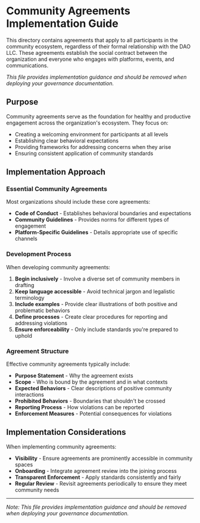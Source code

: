# Community Agreements Implementation Guide

This directory contains agreements that apply to all participants in the community ecosystem, regardless of their formal relationship with the DAO LLC. These agreements establish the social contract between the organization and everyone who engages with platforms, events, and communications.

*This file provides implementation guidance and should be removed when deploying your governance documentation.*

## Purpose

Community agreements serve as the foundation for healthy and productive engagement across the organization's ecosystem. They focus on:

- Creating a welcoming environment for participants at all levels
- Establishing clear behavioral expectations
- Providing frameworks for addressing concerns when they arise
- Ensuring consistent application of community standards

## Implementation Approach

### Essential Community Agreements

Most organizations should include these core agreements:

- **Code of Conduct** - Establishes behavioral boundaries and expectations
- **Community Guidelines** - Provides norms for different types of engagement
- **Platform-Specific Guidelines** - Details appropriate use of specific channels

### Development Process

When developing community agreements:

1. **Begin inclusively** - Involve a diverse set of community members in drafting
2. **Keep language accessible** - Avoid technical jargon and legalistic terminology
3. **Include examples** - Provide clear illustrations of both positive and problematic behaviors
4. **Define processes** - Create clear procedures for reporting and addressing violations
5. **Ensure enforceability** - Only include standards you're prepared to uphold

### Agreement Structure

Effective community agreements typically include:

- **Purpose Statement** - Why the agreement exists
- **Scope** - Who is bound by the agreement and in what contexts
- **Expected Behaviors** - Clear descriptions of positive community interactions
- **Prohibited Behaviors** - Boundaries that shouldn't be crossed
- **Reporting Process** - How violations can be reported
- **Enforcement Measures** - Potential consequences for violations

## Implementation Considerations

When implementing community agreements:

- **Visibility** - Ensure agreements are prominently accessible in community spaces
- **Onboarding** - Integrate agreement review into the joining process
- **Transparent Enforcement** - Apply standards consistently and fairly
- **Regular Review** - Revisit agreements periodically to ensure they meet community needs

---

*Note: This file provides implementation guidance and should be removed when deploying your governance documentation.*